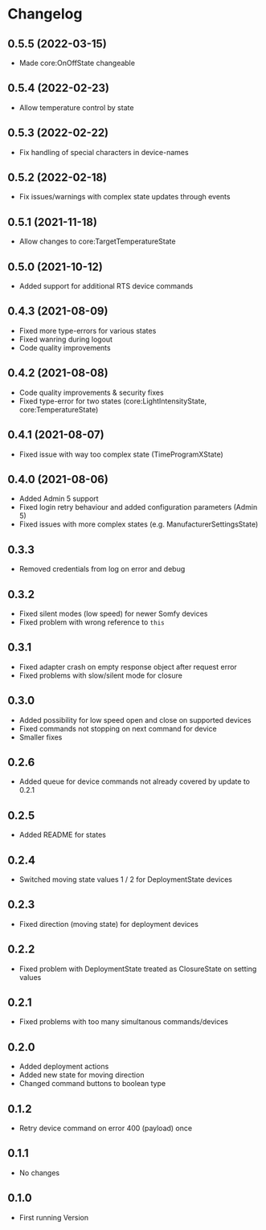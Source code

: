 # Changelog
<!--
	Placeholder for the next version (add instead of version-number-headline below):
	## **WORK IN PROGRESS**
-->
## 0.5.5 (2022-03-15)
-  Made core:OnOffState changeable

## 0.5.4 (2022-02-23)
-  Allow temperature control by state

## 0.5.3 (2022-02-22)
-  Fix handling of special characters in device-names

## 0.5.2 (2022-02-18)
-  Fix issues/warnings with complex state updates through events

## 0.5.1 (2021-11-18)
-  Allow changes to core:TargetTemperatureState

## 0.5.0 (2021-10-12)
-  Added support for additional RTS device commands

## 0.4.3 (2021-08-09)
-  Fixed more type-errors for various states
-  Fixed wanring during logout
-  Code quality improvements

## 0.4.2 (2021-08-08)
-  Code quality improvements & security fixes
-  Fixed type-error for two states (core:LightIntensityState, core:TemperatureState)

## 0.4.1 (2021-08-07)
-  Fixed issue with way too complex state (TimeProgramXState)

## 0.4.0 (2021-08-06)
-  Added Admin 5 support
-  Fixed login retry behaviour and added configuration parameters (Admin 5)
-  Fixed issues with more complex states (e.g. ManufacturerSettingsState)

## 0.3.3

-  Removed credentials from log on error and debug

## 0.3.2

-  Fixed silent modes (low speed) for newer Somfy devices
-  Fixed problem with wrong reference to `this`

## 0.3.1

-   Fixed adapter crash on empty response object after request error
-   Fixed problems with slow/silent mode for closure

## 0.3.0

-   Added possibility for low speed open and close on supported devices
-   Fixed commands not stopping on next command for device
-   Smaller fixes

## 0.2.6

-   Added queue for device commands not already covered by update to 0.2.1

## 0.2.5

-   Added README for states

## 0.2.4

-   Switched moving state values 1 / 2 for DeploymentState devices

## 0.2.3

-   Fixed direction (moving state) for deployment devices

## 0.2.2

-   Fixed problem with DeploymentState treated as ClosureState on setting values

## 0.2.1

-   Fixed problems with too many simultanous commands/devices

## 0.2.0

-   Added deployment actions
-   Added new state for moving direction
-   Changed command buttons to boolean type

## 0.1.2

-   Retry device command on error 400 (payload) once

## 0.1.1

-   No changes

## 0.1.0

-   First running Version